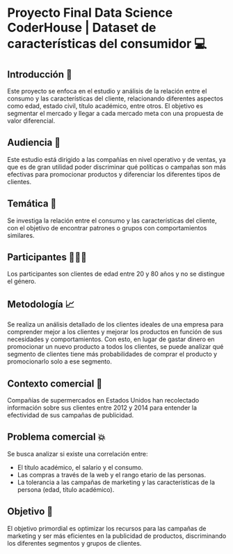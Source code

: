 # Proyecto Final Data Science CoderHouse | Dataset de características del consumidor 💻
## Introducción 🎈
Este proyecto se enfoca en el estudio y análisis de la relación entre el consumo y las características del cliente, relacionando diferentes aspectos como edad, estado civil, título académico, entre otros. El objetivo es segmentar el mercado y llegar a cada mercado meta con una propuesta de valor diferencial.

## Audiencia 🎯
Este estudio está dirigido a las compañías en nivel operativo y de ventas, ya que es de gran utilidad poder discriminar qué políticas o campañas son más efectivas para promocionar productos y diferenciar los diferentes tipos de clientes.

## Temática 🧠
Se investiga la relación entre el consumo y las características del cliente, con el objetivo de encontrar patrones o grupos con comportamientos similares.

## Participantes 🧑🧑‍♀️
Los participantes son clientes de edad entre 20 y 80 años y no se distingue el género.

## Metodología 📈
Se realiza un análisis detallado de los clientes ideales de una empresa para comprender mejor a los clientes y mejorar los productos en función de sus necesidades y comportamientos. Con esto, en lugar de gastar dinero en promocionar un nuevo producto a todos los clientes, se puede analizar qué segmento de clientes tiene más probabilidades de comprar el producto y promocionarlo solo a ese segmento.

## Contexto comercial 💼
Compañías de supermercados en Estados Unidos han recolectado información sobre sus clientes entre 2012 y 2014 para entender la efectividad de sus campañas de publicidad.

## Problema comercial 💥
Se busca analizar si existe una correlación entre:

- El título académico, el salario y el consumo.
- Las compras a través de la web y el rango etario de las personas.
- La tolerancia a las campañas de marketing y las características de la persona (edad, título académico).

## Objetivo 🎯
El objetivo primordial es optimizar los recursos para las campañas de marketing y ser más eficientes en la publicidad de productos, discriminando los diferentes segmentos y grupos de clientes.
